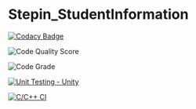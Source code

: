 # Stepin_StudentInformation

[![Codacy Badge](https://app.codacy.com/project/badge/Grade/9d49033587c946339fff5310f10366ab)](https://www.codacy.com/gh/vinayaka-sm/Stepin_StudentInformation/dashboard?utm_source=github.com&amp;utm_medium=referral&amp;utm_content=vinayaka-sm/Stepin_StudentInformation&amp;utm_campaign=Badge_Grade)

![Code Quality Score](https://www.code-inspector.com/project/27775/score/svg)

![Code Grade](https://www.code-inspector.com/project/27775/status/svg)

[![Unit Testing - Unity](https://github.com/vinayaka-sm/Stepin_StudentInformation/actions/workflows/unity.yml/badge.svg)](https://github.com/vinayaka-sm/Stepin_StudentInformation/actions/workflows/unity.yml)

[![C/C++ CI](https://github.com/vinayaka-sm/Stepin_StudentInformation/actions/workflows/c-cpp.yml/badge.svg)](https://github.com/vinayaka-sm/Stepin_StudentInformation/actions/workflows/c-cpp.yml)
